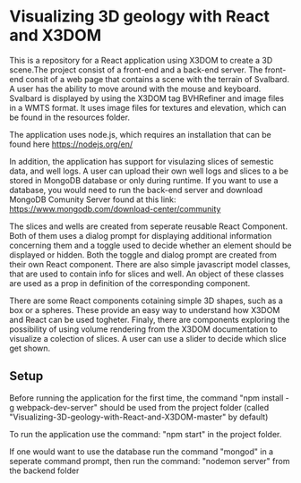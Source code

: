 # Visualizing 3D geology with React and X3DOM

This is a repository for a React application using X3DOM to create a 3D scene.The project consist of a front-end and a back-end server.
The front-end consit of a web page that contains a scene with the terrain of Svalbard. A user has the ability to move around with the mouse and keyboard. Svalbard is displayed by using the X3DOM tag BVHRefiner and image files in a WMTS format. It uses image files for textures and elevation, which can be found in the resources folder.

The application uses node.js, which requires an installation that can be found here https://nodejs.org/en/

In addition, the application has support for visulazing slices of semestic data, and well logs.
A user can upload their own well logs and slices to a be stored in MongoDB database or only during runtime.
If you want to use a database, you would need to run the back-end server and download MongoDB Comunity Server found at this link:
https://www.mongodb.com/download-center/community

The slices and wells are created from seperate reusable React Component. Both of them uses a dialog prompt for displaying additional information concerning them and a toggle used to decide whether an element should be displayed or hidden. Both the toggle and dialog prompt are created from their own React component. 
There are also simple javascript model classes, that are used to contain info for slices and well. An object of these classes are used as a prop in definition of the corresponding component. 

There are some React components cotaining simple 3D shapes, such as a box or a spheres. These provide an easy way to understand how X3DOM and React can be used togheter. Finaly, there are components exploring the possibility of using volume rendering from the X3DOM documentation to visualize a colection of slices. A user can use a slider to decide which slice get shown.

## Setup

Before running the application for the first time, the command "npm install -g webpack-dev-server" should be used from the project folder (called "Visualizing-3D-geology-with-React-and-X3DOM-master" by default)

To run the application use the command: "npm start" in the project folder.

If one would want to use the database run the command "mongod" in a seperate command prompt,
then run the command: "nodemon server" from the backend folder
